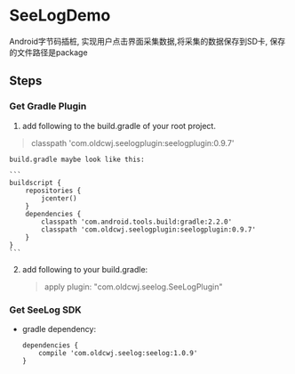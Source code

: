 # SeeLogDemo
Android字节码插桩, 实现用户点击界面采集数据,将采集的数据保存到SD卡, 保存的文件路径是package


## Steps
### Get Gradle Plugin

1. add following to the build.gradle of your root project.
>classpath 'com.oldcwj.seelogplugin:seelogplugin:0.9.7'

	build.gradle maybe look like this:
	
	```
	buildscript {
	    repositories {
	        jcenter()
	    }
	    dependencies {
	        classpath 'com.android.tools.build:gradle:2.2.0'
	        classpath 'com.oldcwj.seelogplugin:seelogplugin:0.9.7'
	    }
	}
	```
2. add following to your build.gradle:

	>apply plugin: "com.oldcwj.seelog.SeeLogPlugin"

### Get SeeLog SDK

* gradle dependency:

	```	
	dependencies {
		compile 'com.oldcwj.seelog:seelog:1.0.9'
	}
	```